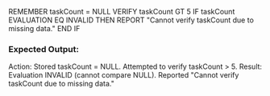 REMEMBER taskCount = NULL
VERIFY taskCount GT 5
IF taskCount EVALUATION EQ INVALID THEN
    REPORT "Cannot verify taskCount due to missing data."
END IF

### Expected Output:
Action: Stored taskCount = NULL.
Attempted to verify taskCount > 5.
Result: Evaluation INVALID (cannot compare NULL).
Reported "Cannot verify taskCount due to missing data."
